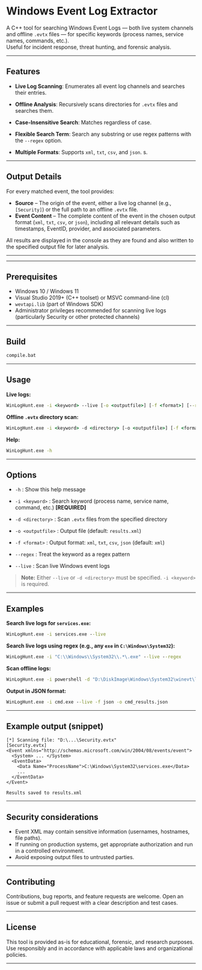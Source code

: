# Windows Event Log Extractor

A C++ tool for searching Windows Event Logs — both live system channels and offline `.evtx` files — for specific keywords (process names, service names, commands, etc.).  
Useful for incident response, threat hunting, and forensic analysis.

---

## Features

- **Live Log Scanning**: Enumerates all event log channels and searches their entries.
- **Offline Analysis**: Recursively scans directories for `.evtx` files and searches them.

- **Case-Insensitive Search**: Matches regardless of case.
- **Flexible Search Term**: Search any substring or use regex patterns with the `--regex` option.

- **Multiple Formats**: Supports `xml`, `txt`, `csv`, and `json`.
s.

---

## Output Details

For every matched event, the tool provides:

* **Source** – The origin of the event, either a live log channel (e.g., `[Security]`) or the full path to an offline `.evtx` file.
* **Event Content** – The complete content of the event in the chosen output format (`xml`, `txt`, `csv`, or `json`), including all relevant details such as timestamps, EventID, provider, and associated parameters.

All results are displayed in the console as they are found and also written to the specified output file for later analysis.

---


---

## Prerequisites

- Windows 10 / Windows 11  
- Visual Studio 2019+ (C++ toolset) or MSVC command-line (cl)  
- `wevtapi.lib` (part of Windows SDK)  
- Administrator privileges recommended for scanning live logs (particularly Security or other protected channels)

---

## Build

```cmd
compile.bat
```

---

## Usage

**Live logs:**
```cmd
WinLogHunt.exe -i <keyword> --live [-o <outputfile>] [-f <format>] [--regex]
```

**Offline `.evtx` directory scan:**
```cmd
WinLogHunt.exe -i <keyword> -d <directory> [-o <outputfile>] [-f <format>] [--regex]
```

**Help:**
```cmd
WinLogHunt.exe -h
```

---

## Options
- `-h` : Show this help message
- `-i <keyword>` : Search keyword (process name, service name, command, etc.) **[REQUIRED]**
- `-d <directory>` : Scan `.evtx` files from the specified directory

- `-o <outputfile>` : Output file (default: `results.xml`)
- `-f <format>` : Output format: `xml`, `txt`, `csv`, `json` (default: `xml`)
- `--regex` : Treat the keyword as a regex pattern
- `--live` : Scan live Windows event logs


> **Note:** Either `--live` or `-d <directory>` must be specified. `-i <keyword>` is required.

---

## Examples

**Search live logs for `services.exe`:**
```cmd
WinLogHunt.exe -i services.exe --live
```

**Search live logs using regex (e.g., any `exe` in `C:\Windows\System32`):**
```cmd
WinLogHunt.exe -i "C:\\Windows\\System32\\.*\.exe" --live --regex
```

**Scan offline logs:**
```cmd
WinLogHunt.exe -i powershell -d "D:\DiskImage\Windows\System32\winevt\logs"
```

**Output in JSON format:**
```cmd
WinLogHunt.exe -i cmd.exe --live -f json -o cmd_results.json
```

---

## Example output (snippet)

```
[*] Scanning file: "D:\...\Security.evtx"
[Security.evtx]
<Event xmlns="http://schemas.microsoft.com/win/2004/08/events/event">
  <System> ... </System>
  <EventData>
    <Data Name="ProcessName">C:\Windows\System32\services.exe</Data>
    ...
  </EventData>
</Event>

Results saved to results.xml
```

---

## Security considerations

- Event XML may contain sensitive information (usernames, hostnames, file paths).
- If running on production systems, get appropriate authorization and run in a controlled environment.
- Avoid exposing output files to untrusted parties.

---

## Contributing

Contributions, bug reports, and feature requests are welcome. Open an issue or submit a pull request with a clear description and test cases.

---

## License

This tool is provided as-is for educational, forensic, and research purposes. Use responsibly and in accordance with applicable laws and organizational policies.

---

